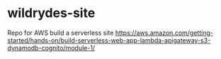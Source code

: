 # wildrydes-site
Repo for AWS build a serverless site https://aws.amazon.com/getting-started/hands-on/build-serverless-web-app-lambda-apigateway-s3-dynamodb-cognito/module-1/
